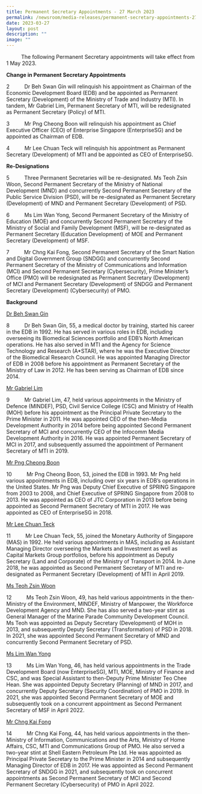 ```yaml
---
title: Permanent Secretary Appointments ‑ 27 March 2023
permalink: /newsroom/media-releases/permanent-secretary-appointments-27-march-2023/
date: 2023-03-27
layout: post
description: ""
image: ""
---
```

&nbsp;&nbsp;&nbsp;&nbsp;&nbsp;&nbsp;&nbsp;&nbsp;&nbsp;&nbsp;The following Permanent Secretary appointments will take effect from 1 May 2023.  
  
**Change in Permanent Secretary Appointments**  
  
2&nbsp;&nbsp;&nbsp;&nbsp;&nbsp;&nbsp;&nbsp;&nbsp;&nbsp;&nbsp;Dr Beh Swan Gin will relinquish his appointment as Chairman of the Economic Development Board (EDB) and be appointed as Permanent Secretary (Development) of the Ministry of Trade and Industry (MTI). In tandem, Mr Gabriel Lim, Permanent Secretary of MTI, will be redesignated as Permanent Secretary (Policy) of MTI.  
  
3&nbsp;&nbsp;&nbsp;&nbsp;&nbsp;&nbsp;&nbsp;&nbsp;&nbsp;&nbsp;Mr Png Cheong Boon will relinquish his appointment as Chief Executive Officer (CEO) of Enterprise Singapore (EnterpriseSG) and be appointed as Chairman of EDB.  
  
4&nbsp;&nbsp;&nbsp;&nbsp;&nbsp;&nbsp;&nbsp;&nbsp;&nbsp;&nbsp;Mr Lee Chuan Teck will relinquish his appointment as Permanent Secretary (Development) of MTI and be appointed as CEO of EnterpriseSG.  
  
**Re-Designations**  
  
5&nbsp;&nbsp;&nbsp;&nbsp;&nbsp;&nbsp;&nbsp;&nbsp;&nbsp;&nbsp;Three Permanent Secretaries will be re-designated. Ms Teoh Zsin Woon, Second Permanent Secretary of the Ministry of National Development (MND) and concurrently Second Permanent Secretary of the Public Service Division (PSD), will be re-designated as Permanent Secretary (Development) of MND and Permanent Secretary (Development) of PSD.&nbsp;  
  
6&nbsp;&nbsp;&nbsp;&nbsp;&nbsp;&nbsp;&nbsp;&nbsp;&nbsp;&nbsp;Ms Lim Wan Yong, Second Permanent Secretary of the Ministry of Education (MOE) and concurrently Second Permanent Secretary of the Ministry of Social and Family Development (MSF), will be re-designated as Permanent Secretary (Education Development) of MOE and Permanent Secretary (Development) of MSF.  
  
7&nbsp;&nbsp;&nbsp;&nbsp;&nbsp;&nbsp;&nbsp;&nbsp;&nbsp;&nbsp;Mr Chng Kai Fong, Second Permanent Secretary of the Smart Nation and Digital Government Group (SNDGG) and concurrently Second Permanent Secretary of the Ministry of Communications and Information (MCI) and Second Permanent Secretary (Cybersecurity), Prime Minister’s Office (PMO) will be redesignated as Permanent Secretary (Development) of MCI and Permanent Secretary (Development) of SNDGG and Permanent Secretary (Development) (Cybersecurity) of PMO.  
  
**Background**  
  
<u>Dr Beh Swan Gin</u>
  
8&nbsp;&nbsp;&nbsp;&nbsp;&nbsp;&nbsp;&nbsp;&nbsp;&nbsp;&nbsp;Dr Beh Swan Gin, 55, a medical doctor by training, started his career in the EDB in 1992. He has served in various roles in EDB, including overseeing its Biomedical Sciences portfolio and EDB’s North American operations. He has also served in MTI and the Agency for Science Technology and Research (A\*STAR), where he was the Executive Director of the Biomedical Research Council. He was appointed Managing Director of EDB in 2008 before his appointment as Permanent Secretary of the Ministry of Law in 2012. He has been serving as Chairman of EDB since 2014.  
  
<u>Mr Gabriel Lim</u> 

9&nbsp;&nbsp;&nbsp;&nbsp;&nbsp;&nbsp;&nbsp;&nbsp;&nbsp;&nbsp;Mr Gabriel Lim, 47, held various appointments in the Ministry of Defence (MINDEF), PSD, Civil Service College (CSC) and Ministry of Health (MOH) before his appointment as the Principal Private Secretary to the Prime Minister in 2011. He was appointed CEO of the then-Media Development Authority in 2014 before being appointed Second Permanent Secretary of MCI and concurrently CEO of the Infocomm Media Development Authority in 2016. He was appointed Permanent Secretary of MCI in 2017, and subsequently assumed the appointment of Permanent Secretary of MTI in 2019.  
  
<u>Mr Png Cheong Boon</u>&nbsp;  
  
10&nbsp;&nbsp;&nbsp;&nbsp;&nbsp;&nbsp;&nbsp;&nbsp;&nbsp;&nbsp;Mr Png Cheong Boon, 53, joined the EDB in 1993. Mr Png held various appointments in EDB, including over six years in EDB’s operations in the United States. Mr Png was Deputy Chief Executive of SPRING Singapore from 2003 to 2008, and Chief Executive of SPRING Singapore from 2008 to 2013. He was appointed as CEO of JTC Corporation in 2013 before being appointed as Second Permanent Secretary of MTI in 2017. He was appointed as CEO of EnterpriseSG&nbsp;in 2018.  
  
<u>Mr Lee Chuan Teck</u> 
  
11&nbsp;&nbsp;&nbsp;&nbsp;&nbsp;&nbsp;&nbsp;&nbsp;&nbsp;&nbsp;Mr Lee Chuan Teck, 55, joined the Monetary Authority of Singapore (MAS) in 1992. He held various appointments in MAS, including as Assistant Managing Director overseeing the Markets and Investment as well as Capital Markets Group portfolios, before his appointment as Deputy Secretary (Land and Corporate) of the Ministry of Transport in 2014. In June 2018, he was appointed as Second Permanent Secretary of MTI and re-designated as Permanent Secretary (Development) of MTI in April 2019.  
  
<u>Ms Teoh Zsin Woon</u>
  
12&nbsp;&nbsp;&nbsp;&nbsp;&nbsp;&nbsp;&nbsp;&nbsp;&nbsp;&nbsp;Ms Teoh Zsin Woon, 49, has held various appointments in the then-Ministry of the Environment, MINDEF, Ministry of Manpower, the Workforce Development Agency and MND. She has also served a two-year stint as General Manager of the Marine Parade Community Development Council. Ms Teoh was appointed as Deputy Secretary (Development) of MOH in 2013, and subsequently Deputy Secretary (Transformation) of PSD in 2018. In 2021, she was appointed Second Permanent Secretary of MND and concurrently Second Permanent Secretary of PSD.  
  
<u>Ms Lim Wan Yong</u>
  
13&nbsp;&nbsp;&nbsp;&nbsp;&nbsp;&nbsp;&nbsp;&nbsp;&nbsp;&nbsp;Ms Lim Wan Yong, 46, has held various appointments in the Trade Development Board (now EnterpriseSG), MTI, MOE, Ministry of Finance and CSC, and was Special Assistant to then-Deputy Prime Minister Teo Chee Hean. She was appointed Deputy Secretary (Planning) of MND in 2017, and concurrently Deputy Secretary (Security Coordination) of PMO in 2019. In 2021, she was appointed Second Permanent Secretary of MOE and subsequently took on a concurrent appointment as Second Permanent Secretary of MSF in April 2022.  
  
<u>Mr Chng Kai Fong</u>
  
14&nbsp;&nbsp;&nbsp;&nbsp;&nbsp;&nbsp;&nbsp;&nbsp;&nbsp;&nbsp;Mr Chng Kai Fong, 44, has held various appointments in the then-Ministry of Information, Communications and the Arts, Ministry of Home Affairs, CSC, MTI and Communications Group of PMO. He also served a two-year stint at Shell Eastern Petroleum Pte Ltd. He was appointed as Principal Private Secretary to the Prime Minister in 2014 and subsequently Managing Director of EDB in 2017. He was appointed as Second Permanent Secretary of SNDGG in 2021, and subsequently took on concurrent appointments as Second Permanent Secretary of MCI and Second Permanent Secretary (Cybersecurity) of PMO in April 2022.